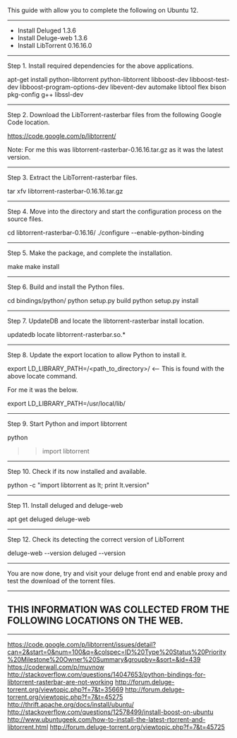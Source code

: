 This guide with allow you to complete the following on Ubuntu 12.

----------------------------------------------------------------------


- Install Deluged 1.3.6
- Install Deluge-web 1.3.6
- Install LibTorrent 0.16.16.0


----------------------------------------------------------------------
Step 1. Install required dependencies for the above applications.


apt-get install python-libtorrent python-libtorrent libboost-dev libboost-test-dev libboost-program-options-dev libevent-dev automake libtool flex bison pkg-config g++ libssl-dev


----------------------------------------------------------------------
Step 2. Download the LibTorrent-rasterbar files from the following Google Code location.

https://code.google.com/p/libtorrent/

Note: For me this was libtorrent-rasterbar-0.16.16.tar.gz as it was the latest version.


----------------------------------------------------------------------
Step 3. Extract the LibTorrent-rasterbar files.

tar xfv libtorrent-rasterbar-0.16.16.tar.gz


----------------------------------------------------------------------
Step 4. Move into the directory and start the configuration process on the source files.

cd libtorrent-rasterbar-0.16.16/
./configure --enable-python-binding


----------------------------------------------------------------------
Step 5. Make the package, and complete the installation.

make
make install


----------------------------------------------------------------------
Step 6. Build and install the Python files.

cd bindings/python/
python setup.py build
python setup.py install


----------------------------------------------------------------------
Step 7. UpdateDB and locate the libtorrent-rasterbar install location.

updatedb
locate libtorrent-rasterbar.so.*


----------------------------------------------------------------------
Step 8. Update the export location to allow Python to install it.

export LD_LIBRARY_PATH=/<path_to_directory>/ <-- This is found with the above locate command.

For me it was the below.

export LD_LIBRARY_PATH=/usr/local/lib/


----------------------------------------------------------------------
Step 9. Start Python and import libtorrent

python
>> import libtorrent


----------------------------------------------------------------------
Step 10. Check if its now installed and available.

python -c "import libtorrent as lt; print lt.version"


----------------------------------------------------------------------
Step 11. Install deluged and deluge-web

apt get deluged deluge-web


----------------------------------------------------------------------
Step 12. Check its detecting the correct version of LibTorrent

deluge-web --version
deluged --version


----------------------------------------------------------------------

You are now done, try and visit your deluge front end and enable proxy and test the download of the torrent files.

----------------------------------------------------------------------
THIS INFORMATION WAS COLLECTED FROM THE FOLLOWING LOCATIONS ON THE WEB.
----------------------------------------------------------------------
----------------------------------------------------------------------

https://code.google.com/p/libtorrent/issues/detail?can=2&start=0&num=100&q=&colspec=ID%20Type%20Status%20Priority%20Milestone%20Owner%20Summary&groupby=&sort=&id=439
https://coderwall.com/p/muvnow
http://stackoverflow.com/questions/14047653/python-bindings-for-libtorrent-rasterbar-are-not-working
http://forum.deluge-torrent.org/viewtopic.php?f=7&t=35669
http://forum.deluge-torrent.org/viewtopic.php?f=7&t=45275
http://thrift.apache.org/docs/install/ubuntu/
http://stackoverflow.com/questions/12578499/install-boost-on-ubuntu
http://www.ubuntugeek.com/how-to-install-the-latest-rtorrent-and-libtorrent.html
http://forum.deluge-torrent.org/viewtopic.php?f=7&t=45725
